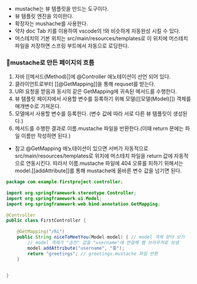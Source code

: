 - mustache는 뷰 템플릿을 만드는 도구이다.
- 뷰 템플릿 엔진을 의미한다.
- 확장자는 mushache를 사용한다.
- 약자 doc Tab 키를 이용하여 vscode의 !와 비슷하게 자동완성 시킬 수 있다.
- 머스테치의 기본 위치는 src/main/resources/templates로 이 위치에 머스테치 파일을 저장하면 스프링 부트에서 자동으로 로딩한다.


### mustache로 만든 페이지의 흐름

1. 자바 [[메서드(Method)]]에 @Controller 애노테이션이 선언 되어 있다.
2. 클라이언트로부터 [[@GetMapping]]을 통해 requset를 받는다.
3. URI 요청을 받음과 동시의 같은 GetMapping에 귀속된 메서드를 수행한다.
4. 뷰 템플릿 페이지에서 사용할 변수를 등록하기 위해 모델([[모델(Model)]]) 객체를 매개변수로 가져온다.
5. 모델에서 사용할 변수를 등록한다. (변수 값에 따라 서로 다른 뷰 템플릿이 생성된다.)
6. 메서드를 수행한 결과로 이름.mustache 파일을 반환한다.(이때 return 문에는 파일 이름만 작성하면 된다.)

- 참고 @GetMapping 애노테이션이 있으면 서버가 자동적으로 src/main/resources/templates로 위치에 머스테치 파일을 return 값에 자동적으로 연동시킨다. 따라서 이름.mustache 파일에  404 오류를 피하기 위해서는 model.[[addAttribute]]를 통해 mustache에 올바른 변수 값을 넘기면 된다.

```java
package com.example.firstproject.controller;  
  
import org.springframework.stereotype.Controller;  
import org.springframework.ui.Model;  
import org.springframework.web.bind.annotation.GetMapping;  
  
@Controller  
public class FirstController {  
  
    @GetMapping("/hi")  
    public String niceToMeetYou(Model model) { // model 객체 받아 오기  
        // model 객체가 "승찬" 값을 "username"에 연결해 웹 브라우저로 보냄  
        model.addAttribute("username", "홍");  
        return "greetings"; // greetings.mustache 파일 반환  
    }  
  
  
}
```